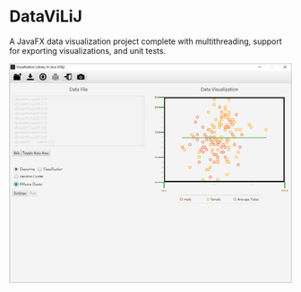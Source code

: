 # DataViLiJ
A JavaFX data visualization project complete with multithreading, support for exporting visualizations, and unit tests.

![alt text](screenshot.PNG "Screenshot")
